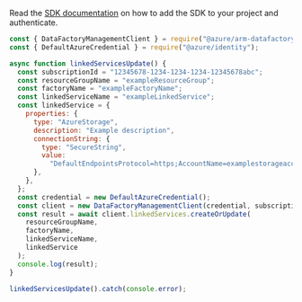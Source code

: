 Read the [SDK documentation](https://github.com/Azure/azure-sdk-for-js/blob/%40azure%2Farm-datafactory_10.5.0/sdk/datafactory/arm-datafactory/README.md) on how to add the SDK to your project and authenticate.

```javascript
const { DataFactoryManagementClient } = require("@azure/arm-datafactory");
const { DefaultAzureCredential } = require("@azure/identity");

async function linkedServicesUpdate() {
  const subscriptionId = "12345678-1234-1234-1234-12345678abc";
  const resourceGroupName = "exampleResourceGroup";
  const factoryName = "exampleFactoryName";
  const linkedServiceName = "exampleLinkedService";
  const linkedService = {
    properties: {
      type: "AzureStorage",
      description: "Example description",
      connectionString: {
        type: "SecureString",
        value:
          "DefaultEndpointsProtocol=https;AccountName=examplestorageaccount;AccountKey=<storage key>",
      },
    },
  };
  const credential = new DefaultAzureCredential();
  const client = new DataFactoryManagementClient(credential, subscriptionId);
  const result = await client.linkedServices.createOrUpdate(
    resourceGroupName,
    factoryName,
    linkedServiceName,
    linkedService
  );
  console.log(result);
}

linkedServicesUpdate().catch(console.error);
```
